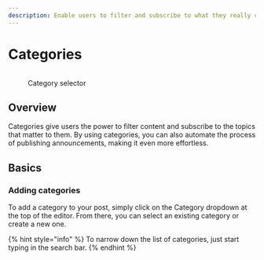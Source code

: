 ```yaml
---
description: Enable users to filter and subscribe to what they really care about
---
```


# Categories

<figure><img src="../../../.gitbook/assets/Category Selector.png" alt=""><figcaption><p>Category selector</p></figcaption></figure>

## Overview

Categories give users the power to filter content and subscribe to the topics that matter to them. By using categories, you can also automate the process of publishing announcements, making it even more effortless.

## Basics

### Adding categories

To add a category to your post, simply click on the Category dropdown at the top of the editor. From there, you can select an existing category or create a new one.&#x20;

{% hint style="info" %}
To narrow down the list of categories, just start typing in the search bar.
{% endhint %}

